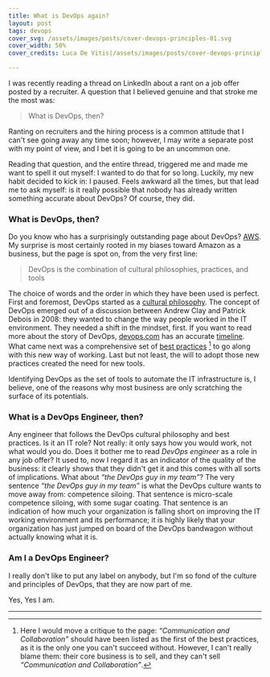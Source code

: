```yaml
---
title: What is DevOps again?
layout: post
tags: devops
cover_svg: /assets/images/posts/cover-devops-principles-01.svg
cover_width: 50%
cover_credits: Luca De Vitis|/assets/images/posts/cover-devops-principles-01.svg 

---
```

I was recently reading a thread on LinkedIn about a rant on a job offer posted
by a recruiter. A question that I believed genuine and that stroke me the most
was:

> What is DevOps, then?

<!--more-->

Ranting on recruiters and the hiring process is a common attitude that I can't
see going away any time soon; however, I may write a separate post with my
point of view, and I bet it is going to be an uncommon one.

Reading that question, and the entire thread, triggered me and made me want to
spell it out myself: I wanted to do that for so long. Luckily, my new habit
decided to kick in: I paused. Feels awkward all the times, but that lead me to
ask myself: is it really possible that nobody has already written something
accurate about DevOps? Of course, they did.

### What is DevOps, then?
Do you know who has a surprisingly outstanding page about DevOps?
[AWS][what-is-devops]. My surprise is most certainly rooted in my biases toward
Amazon as a business, but the page is spot on, from the very first line:

> DevOps is the combination of cultural philosophies, practices, and tools

The choice of words and the order in which they have been used is perfect.
First and foremost, DevOps started as a [cultural
philosophy][devops-cultural-philosophy]. The concept of DevOps emerged out of a
discussion between Andrew Clay and Patrick Debois in 2008: they wanted to
change the way people worked in the IT environment. They needed a shift in the
mindset, first. If you want to read more about the story of DevOps,
[devops.com][devops-com] has an accurate [timeline][the-origin-of-devops]. What
came next was a comprehensive set of [best practices][devops-best-practices]
[^practices] to go along with this new way of working. Last but not least, the
will to adopt those new practices created the need for new tools.

Identifying DevOps as the set of tools to automate the IT infrastructure is, I
believe, one of the reasons why most business are only scratching the surface
of its potentials.

### What is a DevOps Engineer, then?
Any engineer that follows the DevOps cultural philosophy and best practices. Is
it an IT role? Not really: it only says how you would work, not what would you
do. Does it bother me to read *DevOps engineer* as a role in any job offer? It
used to, now I regard it as an indicator of the quality of the business: it
clearly shows that they didn't get it and this comes with all sorts of
implications. What about *<q>the DevOps guy in my team</q>*? The very sentence
*<q>the DevOps guy in my team</q>* is what the DevOps culture wants to move
away from: competence siloing. That sentence is micro-scale competence siloing,
with some sugar coating. That sentence is an indication of how much your
organization is falling short on improving the IT working environment and its
performance; it is highly likely that your organization has just jumped on
board of the DevOps bandwagon without actually knowing what it is.

### Am I a DevOps Engineer?
I really don't like to put any label on anybody, but I'm so fond of the
culture and principles of DevOps, that they are now part of me.

Yes, Yes I am.

---

[^practices]: Here I would move a critique to the page: *<q>Communication and
              Collaboration</q>* should have been listed as the first of the
              best practices, as it is the only one you can't succeed without.
              However, I can't really blame them: their core business is to
              sell, and they can't sell *<q>Communication and
              Collaboration</q>*.

[what-is-devops]: https://aws.amazon.com/devops/what-is-devops/
[devops-cultural-philosophy]: https://aws.amazon.com/devops/what-is-devops/#DevOps_Cultural_Philosophy
[devops-best-practices]: https://aws.amazon.com/devops/what-is-devops/#ci
[devops-com]: https://devops.com
[the-origin-of-devops]: https://devops.com/the-origins-of-devops-whats-in-a-name/
